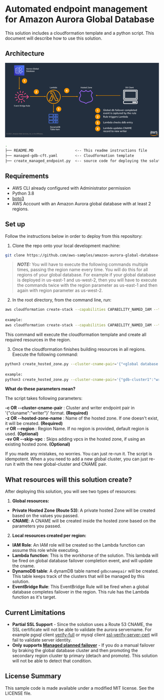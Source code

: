 # Automated endpoint management for Amazon Aurora Global Database

This solution includes a cloudformation template and a python script. This document will describe how to use this solution. 

## Architecture
![Solution Architecture](img/architecture.png)

```bash
.
├── README.MD                   <-- This readme instructions file
├── managed-gdb-cft.yaml        <-- Cloudformation template
├── create_managed_endpoint.py  <-- source code for deploying the solution

```

## Requirements

* AWS CLI already configured with Administrator permission
* Python 3.8
* [boto3](https://boto3.amazonaws.com/v1/documentation/api/latest/guide/quickstart.html#installation)
* AWS Account with an Amazon Aurora global database with at least 2 regions. 

## Set up

Follow the instructions below in order to deploy from this repository:


1. Clone the repo onto your local development machine:

 ```bash 
 git clone https://github.com/aws-samples/amazon-aurora-global-database-endpoint-automation.git
 ```


>**_NOTE:_**
You will have to execute the following commands multiple times, passing the region name every time. You will do this for all regions of your global database. For example if your global database is deployed in us-east-1 and us-west-2, then you will have to execute the commands twice with the region parameter as us-east-1 and then again with region parameter as us-west-2. 


 2. In the root directory, from the command line, run:

 ```bash
 aws cloudformation create-stack --capabilities CAPABILITY_NAMED_IAM --template-body file://managed-gdb-cft.yml --stack-name <stackname> --region <region name>

 example:
 aws cloudformation create-stack --capabilities CAPABILITY_NAMED_IAM --template-body file://managed-gdb-cft.yml --stack-name managed-gdb --region us-east-1
 
 ```
This command will execute the cloudformation template and create all required resources in the region.


 3. Once the cloudformation finishes building resources in all regions. Execute the following command:

 ```bash
 python3 create_hosted_zone.py --cluster-cname-pair='{"<global database clustername>":"<desired writer endpoint >" [,"<global database clustername>":"<desired writer endpoint>"}' --hosted-zone-name=<hosted zone name> --region<aws region name>

 example:
 python3 create_hosted_zone.py --cluster-cname-pair='{"gdb-cluster1":"writer1.myhostedzone.com" ,"gdb-cluster2":"writer2.myhostedzone.com"}' --hosted-zone-name=writer2.myhostedzone.com --region us-east-1
 ```

**What do these parameters mean?**  
    
The script takes following parameters:  

**-c OR --cluster-cname-pair** : Cluster and writer endpoint pair in '{\"cluname\":\"writer\"}' format. **(Required)**  
**-z OR --hosted-zone-name** :  Name of the hosted zone. If one doesn't exist, it will be created. **(Required)**  
**-r OR --region** : Region Name. If no region is provided, default region is used. **(Optional)**  
**-sv OR --skip-vpc** : Skips adding vpcs in the hosted zone, if using an existing hosted zone. **(Optional)**  

If you made any mistakes, no worries. You can just re-run it. The script is idempotent. When a you need to add a new global cluster, you can just re-run it with the new global-cluster and CNAME pair. 

## What resources will this solution create?

After deploying this solution, you will see two types of resources:

 1. **Global resources:**
 * **Private Hosted Zone (Route 53)**: A private hosted Zone will be created based on the values you passed.
 * **CNAME**: A CNAME will be created inside the hosted zone based on the parameters you passed.

 2. **Local resources created per region:**
* **IAM Role**: An IAM role will be created so the Lambda function can assume this role while executing.
* **Lambda function**: This is the workhorse of the solution. This lambda will be fired on global database failover completion event, and will update the cname.
* **DynamoDB table**: A dynamDB table named `gdbcnamepair` will be created. This table keeps track of the clusters that will be managed by this solution.
* **EventBridge Rule**: This EventBridge Rule will be fired when a global database completes failover in the region. This rule has the Lambda function as it's target.

## Current Limitations

* **Partial SSL Support** - Since the solution uses a Route 53 CNAME, the SSL certificate will not be able to validate the aurora servername. For example pgsql client [verify-full](https://www.postgresql.org/docs/9.1/libpq-ssl.html) or mysql client [ssl-verify-server-cert](https://dev.mysql.com/doc/refman/5.7/en/connection-options.html#option_general_ssl-verify-server-cert) will fail to validate server identity.
* **Only supports [Managed planned failover](https://docs.aws.amazon.com/AmazonRDS/latest/AuroraUserGuide/aurora-global-database-disaster-recovery.html#aurora-global-database-disaster-recovery.managed-failover)** - If you do a manual failover by braking the global database cluster and then promoting the secondary region cluster tp primary (detach and promote). This solution will not be able to detect that condition.


## License Summary
This sample code is made available under a modified MIT license. See the LICENSE file.